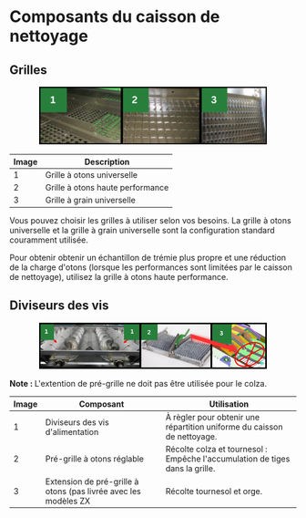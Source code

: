 # Composants du caisson de nettoyage

## Grilles

<p align="center">
  <img src="images/composants_caisson_img1.png" alt="Grille à otons universelle, Grille à otons haute performance et Grille à grain universelle." width="400"/>
</p>


| Image  | Description  |   
|---|---|
|1|Grille à otons universelle
|2|Grille à otons haute performance
|3|Grille à grain universelle

Vous pouvez choisir les grilles à utiliser selon vos besoins.
La grille à otons universelle et la grille à grain universelle sont la configuration standard couramment utilisée.

Pour obtenir obtenir un échantillon de trémie plus propre et une réduction de la charge d'otons (lorsque les performances sont limitées par le caisson de nettoyage), utilisez la grille à otons haute performance.

## Diviseurs des vis

<p align="center">
  <img src="images/composants_caisson_img2.png" alt="Diviseurs, Pré-grille et Extension de pré-grille." width="400"/>
</p>

<div class="note">
  <strong>Note : </strong>L'extention de pré-grille ne doit pas être utilisée pour le colza.
</div>

|Image|Composant|Utilisation|
|---|---|---|
|1|Diviseurs des vis d'alimentation | À règler pour obtenir une répartition uniforme du caisson de nettoyage.|
|2|Pré-grille à otons réglable | Récolte colza et tournesol : Empêche l'accumulation de tiges dans la grille.|
|3|Extension de pré-grille à otons (pas livrée avec les modèles ZX | Récolte tournesol et orge.|
